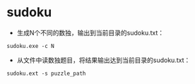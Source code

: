 # sudoku
- 生成N个不同的数独，输出到当前目录的sudoku.txt：
```
sudoku.exe -c N
```
- 从文件中读数独题目，将结果输出达到当前目录的sudoku.txt：
```
sudoku.ext -s puzzle_path
```
